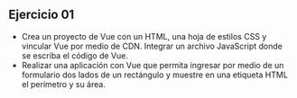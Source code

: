 ## Ejercicio 01

- Crea un proyecto de Vue con un HTML, una hoja de estilos CSS y vincular Vue por medio de CDN. Integrar un archivo JavaScript donde se escriba el código de Vue.
- Realizar una aplicación con Vue que permita ingresar por medio de un formulario dos lados de un rectángulo y muestre en una etiqueta HTML  el perímetro y su área.